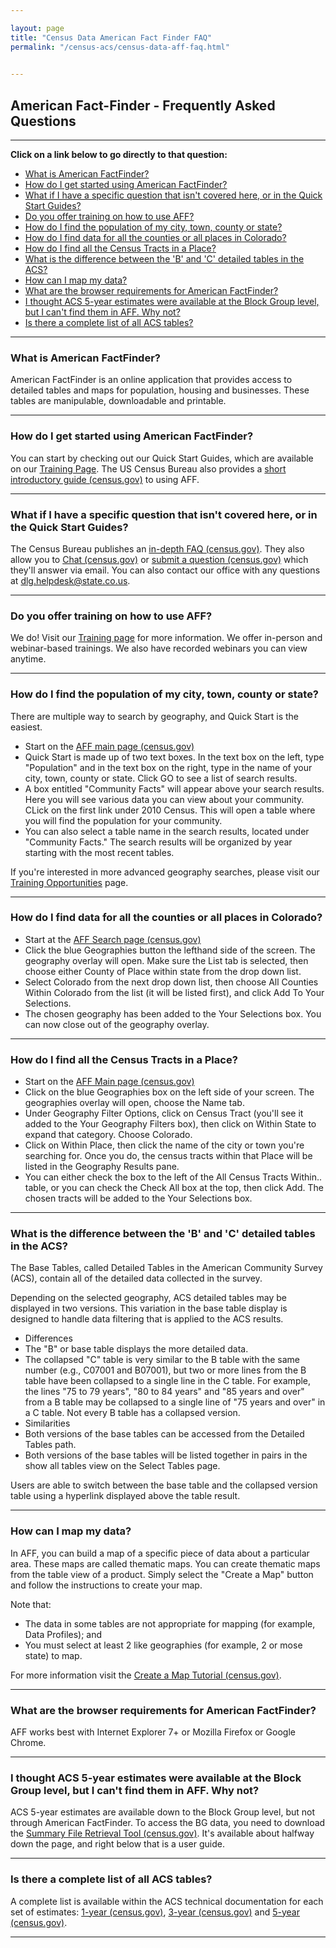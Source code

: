 ```yaml
---

layout: page
title: "Census Data American Fact Finder FAQ"
permalink: "/census-acs/census-data-aff-faq.html"

    
---
```


## American Fact-Finder - Frequently Asked Questions

- - -

**Click on a link below to go directly to that question:**

- [What is American FactFinder?](#what-is-american-factfinder)
- [How do I get started using American FactFinder?](#how-do-i-get-started-using-american-factfinder)
- [What if I have a specific question that isn\'t covered here, or in the Quick Start Guides?](#what-if-i-have-a-specific-question-that-isnt-covered-here-or-in-the-quick-start-guides)
- [Do you offer training on how to use AFF?](#do-you-offer-training-on-how-to-use-aff)
- [How do I find the population of my city, town, county or state?](#how-do-i-find-the-population-of-my-city-town-county-or-state)
- [How do I find data for all the counties or all places in Colorado?](#how-do-i-find-data-for-all-the-counties-or-all-places-in-colorado)
- [How do I find all the Census Tracts in a Place?](#how-do-i-find-all-the-census-tracts-in-a-place)
- [What is the difference between the \'B\' and \'C\' detailed tables in the ACS?](#what-is-the-difference-between-the-b-and-c-detailed-tables-in-the-acs)
- [How can I map my data?](#how-can-i-map-my-data)
- [What are the browser requirements for American FactFinder?](#what-are-the-browser-requirements-for-american-factfinder)
- [I thought ACS 5-year estimates were available at the Block Group level, but I can\'t find them in AFF. Why not?](#i-thought-acs-5-year-estimates-were-available-at-the-block-group-level-but-i-cant-find-them-in-aff-why-not)
- [Is there a complete list of all ACS tables?](#is-there-a-complete-list-of-all-acs-tables)

---

### What is American FactFinder?

American FactFinder is an online application that provides access to detailed tables and maps for population, housing and businesses. These tables are manipulable, downloadable and printable.

- - -

### How do I get started using American FactFinder?

You can start by checking out our Quick Start Guides, which are available on our [Training Page](/demography/training.html). The US Census Bureau also provides a [short introductory guide (census.gov)](http://factfinder.census.gov/faces/nav/jsf/pages/index.xhtml) to using AFF.

- - -

### What if I have a specific question that isn\'t covered here, or in the Quick Start Guides?

The Census Bureau publishes an [in-depth FAQ (census.gov)](https://ask.census.gov/faq.php?dept=769&id=5000). They also allow you to [Chat (census.gov)](https://ask.census.gov/chat/phplive.php?d=1) or [submit a question (census.gov)](https://ask.census.gov/newrequest.php) which they\'ll answer via email. You can also contact our office with any questions at [dlg.helpdesk@state.co.us](mailto:dlg.helpdesk@state.co.us).

- - -

### Do you offer training on how to use AFF?

We do! Visit our [Training page](/demography/training.html) for more information. We offer in-person and webinar-based trainings. We also have recorded webinars you can view anytime.

- - -

### How do I find the population of my city, town, county or state?

There are multiple way to search by geography, and Quick Start is the easiest.

- Start on the [AFF main page (census.gov)](http://factfinder2.census.gov/)
- Quick Start is made up of two text boxes. In the text box on the left, type \"Population\" and in the text box on the right, type in the name of your city, town, county or state. Click GO to see a list of search results.
- A box entitled \"Community Facts\" will appear above your search results. Here you will see various data you can view about your community. CLick on the first link under 2010 Census. This will open a table where you will find the population for your community.
- You can also select a table name in the search results, located under \"Community Facts.\" The search results will be organized by year starting with the most recent tables.

If you\'re interested in more advanced geography searches, please visit our [Training Opportunities](/demography/training.html) page.

- - -

### How do I find data for all the counties or all places in Colorado?

- Start at the [AFF Search page (census.gov)](http://factfinder2.census.gov/faces/nav/jsf/pages/searchresults.xhtml?refresh=t)
- Click the blue Geographies button the lefthand side of the screen. The geography overlay will open. Make sure the List tab is selected, then choose either County of Place within state from the drop down list.
- Select Colorado from the next drop down list, then choose All Counties Within Colorado from the list (it will be listed first), and click Add To Your Selections.
- The chosen geography has been added to the Your Selections box. You can now close out of the geography overlay.

- - -

### How do I find all the Census Tracts in a Place?

- Start on the [AFF Main page (census.gov)](http://factfinder2.census.gov/faces/nav/jsf/pages/index.xhtml)
- Click on the blue Geographies box on the left side of your screen. The geographies overlay will open, choose the Name tab.
- Under Geography Filter Options, click on Census Tract (you\'ll see it added to the Your Geography Filters box), then click on Within State to expand that category. Choose Colorado.
- Click on Within Place, then click the name of the city or town you\'re searching for. Once you do, the census tracts within that Place will be listed in the Geography Results pane.
- You can either check the box to the left of the All Census Tracts Within.. table, or you can check the Check All box at the top, then click Add. The chosen tracts will be added to the Your Selections box.

- - -

### What is the difference between the \'B\' and \'C\' detailed tables in the ACS?

The Base Tables, called Detailed Tables in the American Community Survey (ACS), contain all of the detailed data collected in the survey.

Depending on the selected geography, ACS detailed tables may be displayed in two versions. This variation in the base table display is designed to handle data filtering that is applied to the ACS results.

- Differences
 - The \"B\" or base table displays the more detailed data.
 - The collapsed \"C\" table is very similar to the B table with the same number (e.g., C07001 and B07001), but two or more lines from the B table have been collapsed to a single line in the C table. For example, the lines \"75 to 79 years\", \"80 to 84 years\" and \"85 years and over\" from a B table may be collapsed to a single line of \"75 years and over\" in a C table. Not every B table has a collapsed version.
- Similarities
 - Both versions of the base tables can be accessed from the Detailed Tables path.
 - Both versions of the base tables will be listed together in pairs in the show all tables view on the Select Tables page.

Users are able to switch between the base table and the collapsed version table using a hyperlink displayed above the table result.

- - -

### How can I map my data?

In AFF, you can build a map of a specific piece of data about a particular area. These maps are called thematic maps. You can create thematic maps from the table view of a product. Simply select the \"Create a Map\" button and follow the instructions to create your map.

Note that:

- The data in some tables are not appropriate for mapping (for example, Data Profiles); and  
- You must select at least 2 like geographies (for example, 2 or mose state) to map.

For more information visit the [Create a Map Tutorial (census.gov)](http://factfinder2.census.gov/help/en/tutorials/createmap_tut.htm).

- - -

### What are the browser requirements for American FactFinder?

AFF works best with Internet Explorer 7+ or Mozilla Firefox or Google Chrome.

- - -

### I thought ACS 5-year estimates were available at the Block Group level, but I can\'t find them in AFF. Why not?

ACS 5-year estimates are available down to the Block Group level, but not through American FactFinder. To access the BG data, you need to download the [Summary File Retrieval Tool (census.gov)](http://www.census.gov/acs/www/data_documentation/summary_file/). It\'s available about halfway down the page, and right below that is a user guide.

- - -

### Is there a complete list of all ACS tables?

A complete list is available within the ACS technical documentation for each set of estimates: [1-year (census.gov)](http://www2.census.gov/acs2010_1yr/summaryfile/ACS_2010_SF_Tech_Doc.pdf), [3-year (census.gov)](http://www2.census.gov/acs2010_3yr/summaryfile/ACS_2008-2010_SF_Tech_Doc.pdf) and [5-year (census.gov)](http://www2.census.gov/acs2010_5yr/summaryfile/ACS_2006-2010_SF_Tech_Doc.pdf).


---


